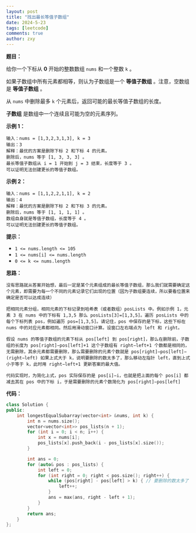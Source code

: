 ```yaml
---
layout: post
title: "找出最长等值子数组"
date: 2024-5-23
tags: [leetcode]
comments: true
author: zxy
---
```


**题目：**

给你一个下标从 **0** 开始的整数数组 `nums` 和一个整数 `k` 。

如果子数组中所有元素都相等，则认为子数组是一个 **等值子数组** 。注意，空数组是 **等值子数组** 。

从 `nums` 中删除最多 `k` 个元素后，返回可能的最长等值子数组的长度。

**子数组** 是数组中一个连续且可能为空的元素序列。

**示例 1：**

```
输入：nums = [1,3,2,3,1,3], k = 3
输出：3
解释：最优的方案是删除下标 2 和下标 4 的元素。
删除后，nums 等于 [1, 3, 3, 3] 。
最长等值子数组从 i = 1 开始到 j = 3 结束，长度等于 3 。
可以证明无法创建更长的等值子数组。
```

**示例 2：**

```
输入：nums = [1,1,2,2,1,1], k = 2
输出：4
解释：最优的方案是删除下标 2 和下标 3 的元素。 
删除后，nums 等于 [1, 1, 1, 1] 。 
数组自身就是等值子数组，长度等于 4 。 
可以证明无法创建更长的等值子数组。
```

**提示：**

- `1 <= nums.length <= 105`
- `1 <= nums[i] <= nums.length`
- `0 <= k <= nums.length`

**思路：**

```
没有思路就从答案开始想，最后一定是某个元素组成的最长等值子数组，那么我们就需要确定这个元素，即需要为每一个不同的元素记录它们出现的位置（因为子数组要连续，所以要看位置来确定是否可以达成连续）

把相同元素分组，相同元素的下标记录到哈希表（或者数组）posLists 中。例如示例 1，元素 3 在 nums 中的下标有 1,3,5 那么 posLists[3]=[1,3,5]。遍历 posLists 中的每个下标列表 pos，例如遍历 pos=[1,3,5]。请记住，pos 中保存的是下标，这些下标在 nums 中的对应元素都相同。然后用滑动窗口计算。设窗口左右端点为 left 和 right。

假设 nums 的等值子数组的元素下标从 pos[left] 到 pos[right]，那么在删除前，子数组的长度为 pos[right]−pos[left]+1 这个子数组有 right−left+1 个数都是相同的，无需删除，其余元素都需要删除，那么需要删除的元素个数就是 pos[right]−pos[left]−(right−left) 如果上式大于 k，说明要删除的数太多了，那么移动左指针 left，直到上式小于等于 k，此时用 right−left+1 更新答案的最大值。

代码实现时，为简化上式，pos 实际保存的是 pos[i]−i，也就是把上面的每个 pos[i] 都减去其在 pos 中的下标 i，于是需要删除的元素个数简化为 pos[right]−pos[left]
```

**代码：**

```cpp
class Solution {
public:
    int longestEqualSubarray(vector<int> &nums, int k) {
        int n = nums.size();
        vector<vector<int>> pos_lists(n + 1);
        for (int i = 0; i < n; i++) {
            int x = nums[i];
            pos_lists[x].push_back(i - pos_lists[x].size());
        }

        int ans = 0;
        for (auto& pos : pos_lists) {
            int left = 0;
            for (int right = 0; right < pos.size(); right++) {
                while (pos[right] - pos[left] > k) { // 要删除的数太多了
                    left++;
                }
                ans = max(ans, right - left + 1);
            }
        }
        return ans;
    }
};
```

